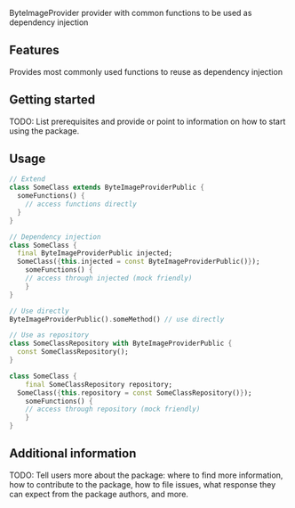 <!--
This README describes the package. If you publish this package to pub.dev,
this README's contents appear on the landing page for your package.

For information about how to write a good package README, see the guide for
[writing package pages](https://dart.dev/guides/libraries/writing-package-pages).

For general information about developing packages, see the Dart guide for
[creating packages](https://dart.dev/guides/libraries/create-library-packages)
and the Flutter guide for
[developing packages and plugins](https://flutter.dev/developing-packages).
-->

ByteImageProvider provider with common functions to be used as dependency injection

## Features

Provides most commonly used functions to reuse as dependency injection

## Getting started

TODO: List prerequisites and provide or point to information on how to
start using the package.

## Usage

```dart
// Extend
class SomeClass extends ByteImageProviderPublic {
  someFunctions() {
    // access functions directly
  }
}

// Dependency injection
class SomeClass {
  final ByteImageProviderPublic injected;
  SomeClass({this.injected = const ByteImageProviderPublic()});
    someFunctions() {
    // access through injected (mock friendly)
    }
}

// Use directly
ByteImageProviderPublic().someMethod() // use directly

// Use as repository
class SomeClassRepository with ByteImageProviderPublic {
  const SomeClassRepository();
}

class SomeClass {
    final SomeClassRepository repository;
  SomeClass({this.repository = const SomeClassRepository()});
    someFunctions() {
    // access through repository (mock friendly)
    }
}
```

## Additional information

TODO: Tell users more about the package: where to find more information, how to
contribute to the package, how to file issues, what response they can expect
from the package authors, and more.
